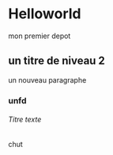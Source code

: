 # Helloworld
mon premier depot
## un titre de niveau 2 
un nouveau paragraphe 
### unfd
###### Titre texte 
chut 
